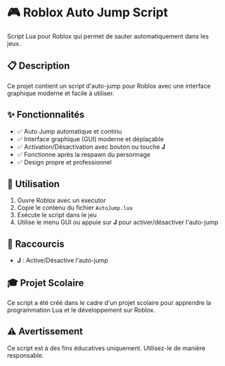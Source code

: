 # 🎮 Roblox Auto Jump Script

Script Lua pour Roblox qui permet de sauter automatiquement dans les jeux.

## 📋 Description

Ce projet contient un script d'auto-jump pour Roblox avec une interface graphique moderne et facile à utiliser.

## ✨ Fonctionnalités

- ✅ Auto Jump automatique et continu
- ✅ Interface graphique (GUI) moderne et déplaçable
- ✅ Activation/Désactivation avec bouton ou touche **J**
- ✅ Fonctionne après la respawn du personnage
- ✅ Design propre et professionnel

## 🚀 Utilisation

1. Ouvre Roblox avec un executor
2. Copie le contenu du fichier `AutoJump.lua`
3. Exécute le script dans le jeu
4. Utilise le menu GUI ou appuie sur **J** pour activer/désactiver l'auto-jump

## 📝 Raccourcis

- **J** : Active/Désactive l'auto-jump

## 🎓 Projet Scolaire

Ce script a été créé dans le cadre d'un projet scolaire pour apprendre la programmation Lua et le développement sur Roblox.

## ⚠️ Avertissement

Ce script est à des fins éducatives uniquement. Utilisez-le de manière responsable.

